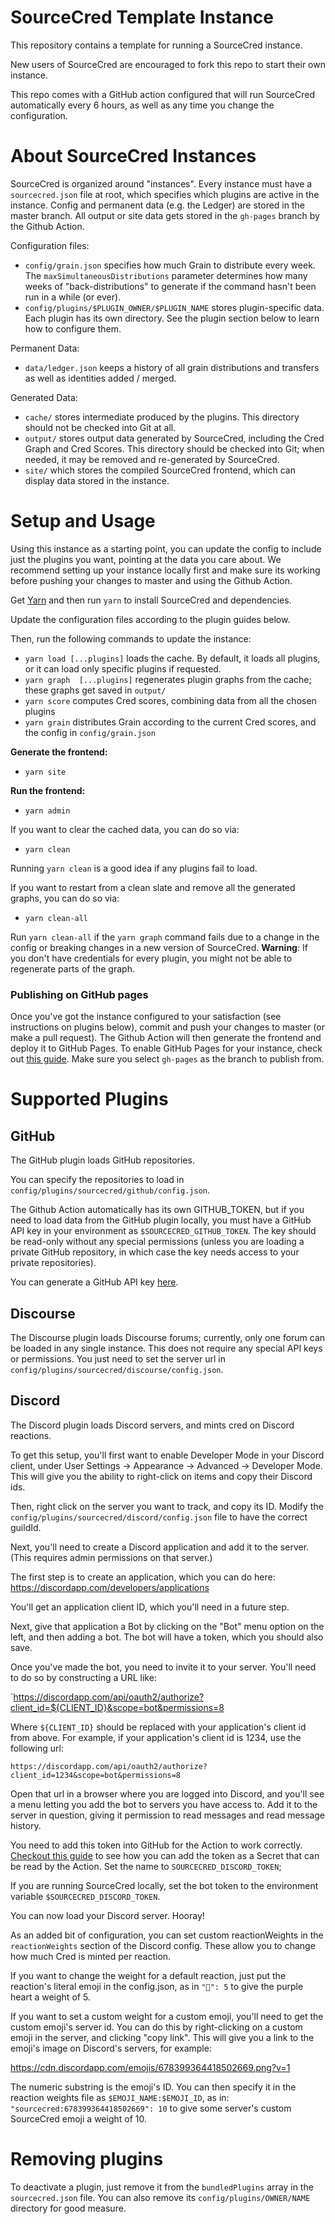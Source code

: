 # SourceCred Template Instance

This repository contains a template for running a SourceCred instance.

New users of SourceCred are encouraged to fork this repo to start their own
instance.

This repo comes with a GitHub action configured that will run SourceCred automatically
every 6 hours, as well as any time you change the configuration.

# About SourceCred Instances

SourceCred is organized around "instances". Every instance must have a
`sourcecred.json` file at root, which specifies which plugins are active in the
instance. Config and permanent data (e.g. the Ledger) are stored in the master branch.
All output or site data gets stored in the `gh-pages` branch by the Github Action.

Configuration files:
- `config/grain.json` specifies how much Grain to distribute every week. The `maxSimultaneousDistributions` parameter 
determines how many weeks of "back-distributions" to generate if the command hasn't been run in a while (or ever).
- `config/plugins/$PLUGIN_OWNER/$PLUGIN_NAME` stores plugin-specific data. Each
  plugin has its own directory. See the plugin section below to learn how to configure them.

Permanent Data:
- `data/ledger.json` keeps a history of all grain distributions and transfers as well as identities added / merged.

Generated Data: 

- `cache/` stores intermediate produced by the plugins. This directory should
  not be checked into Git at all.
- `output/` stores output data generated by SourceCred, including the Cred
  Graph and Cred Scores. This directory should be checked into Git; when
  needed, it may be removed and re-generated by SourceCred.
- `site/` which stores the compiled SourceCred frontend, which can display data
  stored in the instance.


# Setup and Usage

Using this instance as a starting point, you can update the config to include
just the plugins you want, pointing at the data you care about. We recommend setting up
your instance locally first and make sure its working before pushing your changes
to master and using the Github Action.

Get [Yarn] and then run `yarn` to install SourceCred and dependencies.

Update the configuration files according to the plugin guides below.

Then, run the following commands to update the instance:

- `yarn load [...plugins]` loads the cache. By default, it loads all
  plugins, or it can load only specific plugins if requested.
- `yarn graph  [...plugins]` regenerates plugin graphs from the cache;
  these graphs get saved in `output/`
- `yarn score` computes Cred scores, combining data from all the chosen
  plugins
- `yarn grain` distributes Grain according to the current Cred scores, and the config in `config/grain.json`

**Generate the frontend:**

- `yarn site`

**Run the frontend:**

- `yarn admin`


If you want to clear the cached data, you can do so via:

- `yarn clean` 

Running `yarn clean` is a good idea if any plugins fail to load.

If you want to restart from a clean slate and remove all the generated graphs, you can do so via:

- `yarn clean-all` 

Run `yarn clean-all` if the `yarn graph` command fails due to a change in the config or breaking changes in a new version of SourceCred.
**Warning**: If you don't have credentials for every plugin, you might not be able to regenerate parts of the graph.

### Publishing on GitHub pages

Once you've got the instance configured to your satisfaction (see instructions on plugins below),
commit and push your changes to master (or make a pull request). The Github Action will then generate the frontend
and deploy it to GitHub Pages. To enable GitHub Pages for your instance, check out [this guide](https://docs.github.com/en/github/working-with-github-pages/configuring-a-publishing-source-for-your-github-pages-site).
Make sure you select `gh-pages` as the branch to publish from. 

# Supported Plugins

## GitHub

The GitHub plugin loads GitHub repositories.

You can specify the repositories to load in
`config/plugins/sourcecred/github/config.json`.

The Github Action automatically has its own GITHUB_TOKEN, but if you need to load data from the 
GitHub plugin locally, you must have a GitHub API key in your environment as
`$SOURCECRED_GITHUB_TOKEN`. The key should be read-only without any special
permissions (unless you are loading a private GitHub repository, in which case
the key needs access to your private repositories).

You can generate a GitHub API key [here](https://github.com/settings/tokens).

## Discourse

The Discourse plugin loads Discourse forums; currently, only one forum can be loaded in any single instance. This does not require any special API
keys or permissions. You just need to set the server url in `config/plugins/sourcecred/discourse/config.json`.

## Discord

The Discord plugin loads Discord servers, and mints cred on Discord reactions.

To get this setup, you'll first want to enable Developer Mode in your Discord
client, under User Settings -> Appearance -> Advanced -> Developer Mode. This
will give you the ability to right-click on items and copy their Discord ids.

Then, right click on the server you want to track, and copy its ID. Modify the
`config/plugins/sourcecred/discord/config.json` file to have the correct
guildId.

Next, you'll need to create a Discord application and add it to the server. (This requires admin permissions on that server.)

The first step is to create an application, which you can do here:
https://discordapp.com/developers/applications

You'll get an application client ID, which you'll need in a future step.

Next, give that application a Bot by clicking on the "Bot" menu option on the left, and then adding a bot.
The bot will have a token, which you should also save.

Once you've made the bot, you need to invite it to your server.
You'll need to do so by constructing a URL like:

`https://discordapp.com/api/oauth2/authorize?client_id=${CLIENT_ID}&scope=bot&permissions=8

Where `${CLIENT_ID}` should be replaced with your application's client id from
above. For example, if your application's client id is 1234, use the following url:

`https://discordapp.com/api/oauth2/authorize?client_id=1234&scope=bot&permissions=8`

Open that url in a browser where you are logged into Discord, and you'll see a
menu letting you add the bot to servers you have access to. Add it to the
server in question, giving it permission to read messages and read message
history.

You need to add this token into GitHub for the Action to work correctly.
[Checkout this guide](https://docs.github.com/en/actions/configuring-and-managing-workflows/creating-and-storing-encrypted-secrets#creating-encrypted-secrets-for-a-repository) 
to see how you can add the token as a Secret that can be read by the Action. Set the name to `SOURCECRED_DISCORD_TOKEN`;

If you are running SourceCred locally, set the bot token to the environment variable `$SOURCECRED_DISCORD_TOKEN`.

You can now load your Discord server. Hooray!

As an added bit of configuration, you can set custom reactionWeights in the
`reactionWeights` section of the Discord config. These allow you to change how
much Cred is minted per reaction.

If you want to change the weight for a default reaction, just put the
reaction's literal emoji in the config.json, as in `"💜": 5` to give the purple
heart a weight of 5.

If you want to set a custom weight for a custom emoji, you'll need to get the
custom emoji's server id. You can do this by right-clicking on a custom emoji
in the server, and clicking "copy link". This will give you a link to the
emoji's image on Discord's servers, for example:

https://cdn.discordapp.com/emojis/678399364418502669.png?v=1

The numeric substring is the emoji's ID. You can then specify it in the
reaction weights file as `$EMOJI_NAME:$EMOJI_ID`, as in:
`"sourcecred:678399364418502669": 10` to give some server's custom SourceCred
emoji a weight of 10.

# Removing plugins

To deactivate a plugin, just remove it from the `bundledPlugins` array in the `sourcecred.json` file.
You can also remove its `config/plugins/OWNER/NAME` directory for good measure.



[Yarn]: https://classic.yarnpkg.com/

